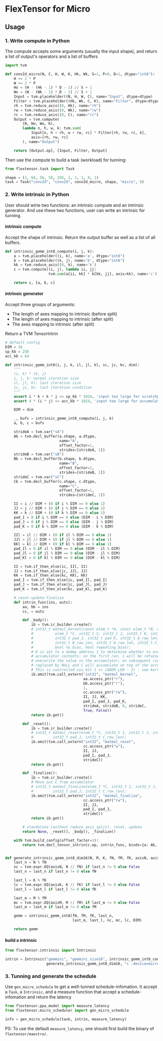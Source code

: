 # FlexTensor for Micro

## Usage

### 1. Write compute in Python

The compute accepts some arguments (usually the input shape), and return a list of output's operators and a list of buffers
```py
import tvm

def conv2d_micro(N, C, H, W, K, Hk, Wk, S=1, P=0, D=1, dtype="int8"):
    H += 2 * P
    W += 2 * P
    Ho = (H - (Hk - 1) * D - 1) // S + 1
    Wo = (W - (Wk - 1) * D - 1) // S + 1
    Input = tvm.placeholder((N, H, W, C), name="Input", dtype=dtype)
    Filter = tvm.placeholder((Hk, Wk, C, K), name="Filter", dtype=dtype)
    rh = tvm.reduce_axis((0, Hk), name="rh")
    rw = tvm.reduce_axis((0, Wk), name="rw")
    rc = tvm.reduce_axis((0, C), name="rc")
    Output = tvm.compute(
        (N, Ho, Wo, K),
        lambda n, h, w, k: tvm.sum(
            Input[n, h + rh, w + rw, rc] * Filter[rh, rw, rc, k],
            axis=[rh, rw, rc]
        ), name="Output")

    return [Output.op], [Input, Filter, Output]
```

Then use the compute to build a task (workload) for tunning: 

```python
from flextensor.task import Task

shape = (1, 64, 56, 56, 256, 1, 1, 1, 0, 1)
task = Task("conv2d", "conv2d", conv2d_micro, shape, "micro", 0)
```

### 2. Write intrinsic in Python 

User should wirte two functions: an intrinsic compute and an intrinsic generator. And use these two functions, user can write an intrinsic for tunning.

#### intrinsic compute

Accept the shape of intrinsic. 
Return the output buffer as well as a list of all buffers.

```python
def intrinsic_gemm_int8_compute(i, j, k):
    a = tvm.placeholder((i, k), name='a', dtype="int8")
    b = tvm.placeholder((k, j), name='b', dtype="int8")
    kk = tvm.reduce_axis((0, k), name='k')
    c = tvm.compute((i, j), lambda ii, jj:
                    tvm.sum(a[ii, kk] * b[kk, jj], axis=kk), name='c')

    return c, [a, b, c]
```

#### intrinsic generator

Accept three groups of arguments:
+ The length of axes mapping to intrinsic (before split)
+ The length of axes mapping to intrinsic (after split)
+ The axes mapping to intrinsic (after split)

Return a TVM TensorIntrin

```python
# default config
DIM = 16
sp_kb = 256
acc_kb = 64

def intrinsic_gemm_int8(i, j, k, il, jl, kl, ic, jc, kc, dim):
    """
    (i, k) * (k, j)
    i, j, k: normal iteration size
    il, jl, kl: last iteration size
    ic, jc, kc: last iteration condition
    """
    assert i * k + k * j <= sp_kb * 1024, 'input too large for scratchpad'
    assert 4 * (i * j) <= acc_kb * 1024, 'input too large for accumulator'

    DIM = dim

    _, bufs = intrinsic_gemm_int8_compute(i, j, k)
    a, b, c = bufs

    strideA = tvm.var("sA")
    Ab = tvm.decl_buffer(a.shape, a.dtype,
                         name="A",
                         offset_factor=1,
                         strides=[strideA, 1])
    strideB = tvm.var("sB")
    Bb = tvm.decl_buffer(b.shape, b.dtype,
                         name="B",
                         offset_factor=1,
                         strides=[strideB, 1])
    strideC = tvm.var("sC")
    Cb = tvm.decl_buffer(c.shape, c.dtype,
                         name="C",
                         offset_factor=1,
                         strides=[strideC, 1])

    II = i // DIM + (0 if i % DIM == 0 else 1)
    JJ = j // DIM + (0 if j % DIM == 0 else 1)
    KK = k // DIM + (0 if k % DIM == 0 else 1)
    pad_I = 0 if i % DIM == 0 else (DIM - i % DIM)
    pad_J = 0 if j % DIM == 0 else (DIM - j % DIM)
    pad_K = 0 if k % DIM == 0 else (DIM - k % DIM)

    IIl = il // DIM + (0 if il % DIM == 0 else 1)
    JJl = jl // DIM + (0 if jl % DIM == 0 else 1)
    KKl = kl // DIM + (0 if kl % DIM == 0 else 1)
    pad_Il = 0 if il % DIM == 0 else (DIM - il % DIM)
    pad_Jl = 0 if jl % DIM == 0 else (DIM - jl % DIM)
    pad_Kl = 0 if kl % DIM == 0 else (DIM - kl % DIM)

    II = tvm.if_then_else(ic, IIl, II)
    JJ = tvm.if_then_else(jc, JJl, JJ)
    KK = tvm.if_then_else(kc, KKl, KK)
    pad_I = tvm.if_then_else(ic, pad_Il, pad_I)
    pad_J = tvm.if_then_else(jc, pad_Jl, pad_J)
    pad_K = tvm.if_then_else(kc, pad_Kl, pad_K)

    # reset-update-finalize
    def intrin_func(ins, outs):
        aa, bb = ins
        cc, = outs

        def _body():
            ib = tvm.ir_builder.create()
            # int32_t matmul_kernel(const elem_t *A, const elem_t *B, const acc_t *D,
            #          elem_t *C, int32_t I, int32_t J, int32_t K, int32_t pad_I,
            #          int32_t pad_J, int32_t pad_K, int32_t A_row_len,
            #          int32_t B_row_len, int32_t D_row_len, int32_t C_row_len,
            #          bool no_bias, bool repeating_bias);
            # D is set to a dummy address 1 to determine whether to overwrite
            # accumulator contents: on the first run, 1 will be retained and
            # overwrite the value in the accumulator; on subsequent runs D will be
            # replaced by NULL and C will accumulate on top of the accumulator's contents
            # This is controlled via bit 1 << (ADDR_LEN - 2) - see kernel source
            ib.emit(tvm.call_extern("int32", "matmul_kernel",
                                    aa.access_ptr("r"),
                                    bb.access_ptr("r"),
                                    1,
                                    cc.access_ptr("rw"),
                                    II, JJ, KK,
                                    pad_I, pad_J, pad_K,
                                    strideA, strideB, 0, strideC,
                                    True, False))
            return ib.get()

        def _reset():
            ib = tvm.ir_builder.create()
            # int32_t matmul_reset(elem_t *C, int32_t I, int32_t J, int32_t pad_I,
            #         int32_t pad_J, int32_t C_row_len);
            ib.emit(tvm.call_extern("int32", "matmul_reset",
                                    cc.access_ptr("w"),
                                    II, JJ,
                                    pad_I, pad_J,
                                    strideC))
            return ib.get()

        def _finalize():
            ib = tvm.ir_builder.create()
            # Move out C from accumulator
            # int32_t matmul_finalize(elem_t *C, int32_t I, int32_t J, int32_t pad_I,
            #         int32_t pad_J, int32_t C_row_len);
            ib.emit(tvm.call_extern("int32", "matmul_finalize",
                                    cc.access_ptr("rw"),
                                    II, JJ,
                                    pad_I, pad_J,
                                    strideC))
            return ib.get()

        # standalone (without reduce axis split), reset, update
        return None, _reset(), _body(), _finalize()

    with tvm.build_config(offset_factor=1):
        return tvm.decl_tensor_intrin(c.op, intrin_func, binds={a: Ab, b: Bb, c: Cb}, name="sp_gemm")


def generate_intrinsic_gemm_int8_dim16(N, M, K, fN, fM, fK, axisN, axisM, axisK):
    last_n = N % fN
    nc = tvm.expr.EQ(axisN, N // fN) if last_n != 0 else False
    last_n = last_n if last_n != 0 else fN

    last_l = K % fK
    lc = tvm.expr.EQ(axisK, K // fK) if last_l != 0 else False
    last_l = last_l if last_l != 0 else fK

    last_m = M % fM
    mc = tvm.expr.EQ(axisM, M // fM) if last_m != 0 else False
    last_m = last_m if last_m != 0 else fM

    gemm = intrinsic_gemm_int8(fN, fM, fK, last_n,
                               last_m, last_l, nc, mc, lc, DIM)

    return gemm   
```

#### build a intrinsic

```python
from flextensor.intrinsic import Intrinsic

intrin = Intrinsic("gemmini", "gemmini_size16", intrinsic_gemm_int8_compute, (0, 0, 0),
                   generate_intrinsic_gemm_int8_dim16, "c -device=micro_dev")
```

### 3. Tunning and generate the schedule

Use `gen_micro_schedule` to get a well-tunned schedule-infomation. 
It accept a `Task`, a `Intrinsic`, and a measure function that accept a schedule-infomation and return the latency

```python
from flextensor.ppa_model import measure_latency
from flextensor.micro_scheduler import gen_micro_schedule

info = gen_micro_schedule(task, intrin, measure_latency)
```

PS: To use the default `measure_latency`, one should first build the binary of `flextensor/maestro/`.